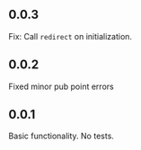 ## 0.0.3

Fix: Call `redirect` on initialization.

## 0.0.2

Fixed minor pub point errors

## 0.0.1

Basic functionality. No tests.
